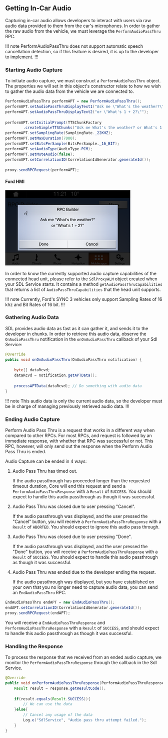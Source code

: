## Getting In-Car Audio

Capturing in-car audio allows developers to interact with users via raw audio data provided to them from the car's microphones. In order to gather the raw audio from the vehicle, we must leverage the `PerformAudioPassThru` RPC.

!!! note
PerformAudioPassThru does not support automatic speech cancellation detection, so if this feature is desired, it is up to the developer to implement.
!!!

### Starting Audio Capture
To initiate audio capture, we must construct a `PerformAudioPassThru` object. The properties we will set in this object's constructor relate to how we wish to gather the audio data from the vehicle we are connected to.

```java
PerformAudioPassThru performAPT = new PerformAudioPassThru();
performAPT.setAudioPassThruDisplayText1("Ask me \"What's the weather?\"");
performAPT.setAudioPassThruDisplayText2("or \"What's 1 + 2?\"");

performAPT.setInitialPrompt(TTSChunkFactory
        .createSimpleTTSChunks("Ask me What's the weather? or What's 1 plus 2?"));
performAPT.setSamplingRate(SamplingRate._22KHZ);
performAPT.setMaxDuration(7000);
performAPT.setBitsPerSample(BitsPerSample._16_BIT);
performAPT.setAudioType(AudioType.PCM);
performAPT.setMuteAudio(false);
performAPT.setCorrelationID(CorrelationIdGenerator.generateId());

proxy.sendRPCRequest(performAPT);
```

#### Ford HMI
![Ford Audio Pass Thru](assets/Ford_AudioPassThruPrompt.png)

In order to know the currently supported audio capture capabilities of the connected head unit, please refer to the `SdlProxyALM` object created when your SDL Service starts. It contains a method `getAudioPassThruCapabilities` that returns a list of `AudioPassThruCapabilities` that the head unit supports.

!!! note
Currently, Ford's SYNC 3 vehicles only support Sampling Rates of 16 khz and Bit Rates of 16 bit.
!!!

### Gathering Audio Data

SDL provides audio data as fast as it can gather it, and sends it to the developer in chunks. In order to retrieve this audio data, observe the `OnAudioPassThru` notification in the `onOnAudioPassThru` callback of your Sdl Service:

```java
@Override
public void onOnAudioPassThru(OnAudioPassThru notification) {

    byte[] dataRcvd;
    dataRcvd = notification.getAPTData();

    processAPTData(dataRcvd); // Do something with audio data
}
```

!!! note
This audio data is only the current audio data, so the developer must be in charge of managing previously retrieved audio data.
!!!


### Ending Audio Capture
Perform Audio Pass Thru is a request that works in a different way when compared to other RPCs. For most RPCs, and request is followed by an immediate response, with whether that RPC was successful or not. This RPC, however, will only send out the response when the Perform Audio Pass Thru is ended.

Audio Capture can be ended in 4 ways:

1. Audio Pass Thru has timed out.

    If the audio passthrough has proceeded longer than the requested timeout duration, Core will end this request and send a `PerformAudioPassThruResponse` with a `Result` of `SUCCESS`. You should expect to handle this audio passthrough as though it was successful.

2. Audio Pass Thru was closed due to user pressing "Cancel".

    If the audio passthrough was displayed, and the user pressed the "Cancel" button, you will receive a `PerformAudioPassThruResponse` with a `Result` of `ABORTED`. You should expect to ignore this audio pass through.

3. Audio Pass Thru was closed due to user pressing "Done".

    If the audio passthrough was displayed, and the user pressed the "Done" button, you will receive a `PerformAudioPassThruResponse` with a `Result` of `SUCCESS`. You should expect to handle this audio passthrough as though it was successful.

4. Audio Pass Thru was ended due to the developer ending the request.

    If the audio passthrough was displayed, but you have established on your own that you no longer need to capture audio data, you can send an `EndAudioPassThru` RPC.

```java
EndAudioPassThru endAPT = new EndAudioPassThru();
endAPT.setCorrelationID(CorrelationIdGenerator.generateId());
proxy.sendRPCRequest(endAPT);
```

You will receive a `EndAudioPassThruResponse` and `PerformAudioPassThruResponse` with a `Result` of `SUCCESS`, and should expect to handle this audio passthrough as though it was successful.

### Handling the Response
To process the response that we received from an ended audio capture, we monitor the `PerformAudioPassThruResponse` through the callback in the Sdl Service.

```java
@Override
public void onPerformAudioPassThruResponse(PerformAudioPassThruResponse response) {
    Result result = response.getResultCode();

    if(result.equals(Result.SUCCESS)){
        // We can use the data
    }else{
        // Cancel any usage of the data
        Log.e("SdlService", "Audio pass thru attempt failed.");
    }
}
```